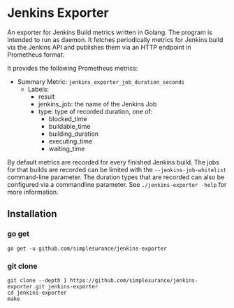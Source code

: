 # Jenkins Exporter #

An exporter for Jenkins Build metrics written in Golang.
The program is intended to run as daemon.
It fetches periodically metrics for Jenkins build via the Jenkins API and
publishes them via an HTTP endpoint in Prometheus format.

It provides the following Prometheus metrics:

- Summary Metric: `jenkins_exporter_job_duration_seconds`
  - Labels:
    - result
    - jenkins_job: the name of the Jenkins Job
    - type: type of recorded duration, one of:
      - blocked_time
      - buildable_time
      - building_duration
      - executing_time
      - waiting_time

By default metrics are recorded for every finished Jenkins build.
The jobs for that builds are recorded can be limited with the
`--jenkins-job-whitelist` command-line parameter.
The duration types that are recorded can also be configured via a commandline
parameter.
See `./jenkins-exporter -help` for more information.

## Installation ##

### go get ##

```
go get -u github.com/simplesurance/jenkins-exporter
```

### git clone ###

```
git clone --depth 1 https://github.com/simplesurance/jenkins-exporter.git jenkins-exporter
cd jenkins-exporter
make
```
